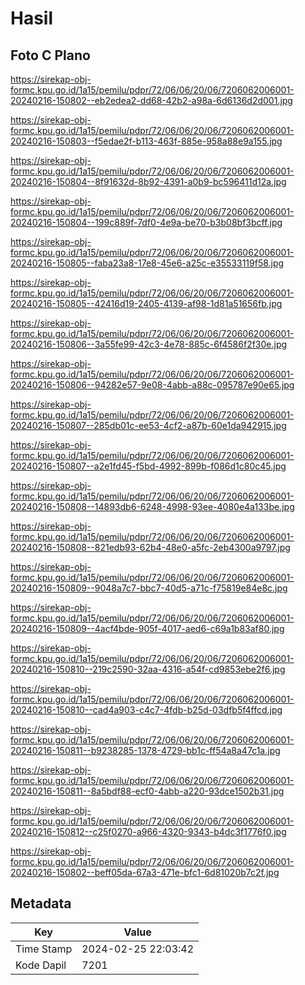 # Hasil

## Foto C Plano

https://sirekap-obj-formc.kpu.go.id/1a15/pemilu/pdpr/72/06/06/20/06/7206062006001-20240216-150802--eb2edea2-dd68-42b2-a98a-6d6136d2d001.jpg

https://sirekap-obj-formc.kpu.go.id/1a15/pemilu/pdpr/72/06/06/20/06/7206062006001-20240216-150803--f5edae2f-b113-463f-885e-958a88e9a155.jpg

https://sirekap-obj-formc.kpu.go.id/1a15/pemilu/pdpr/72/06/06/20/06/7206062006001-20240216-150804--8f91632d-8b92-4391-a0b9-bc596411d12a.jpg

https://sirekap-obj-formc.kpu.go.id/1a15/pemilu/pdpr/72/06/06/20/06/7206062006001-20240216-150804--199c889f-7df0-4e9a-be70-b3b08bf3bcff.jpg

https://sirekap-obj-formc.kpu.go.id/1a15/pemilu/pdpr/72/06/06/20/06/7206062006001-20240216-150805--faba23a8-17e8-45e6-a25c-e35533119f58.jpg

https://sirekap-obj-formc.kpu.go.id/1a15/pemilu/pdpr/72/06/06/20/06/7206062006001-20240216-150805--42416d19-2405-4139-af98-1d81a51656fb.jpg

https://sirekap-obj-formc.kpu.go.id/1a15/pemilu/pdpr/72/06/06/20/06/7206062006001-20240216-150806--3a55fe99-42c3-4e78-885c-6f4586f2f30e.jpg

https://sirekap-obj-formc.kpu.go.id/1a15/pemilu/pdpr/72/06/06/20/06/7206062006001-20240216-150806--94282e57-9e08-4abb-a88c-095787e90e65.jpg

https://sirekap-obj-formc.kpu.go.id/1a15/pemilu/pdpr/72/06/06/20/06/7206062006001-20240216-150807--285db01c-ee53-4cf2-a87b-60e1da942915.jpg

https://sirekap-obj-formc.kpu.go.id/1a15/pemilu/pdpr/72/06/06/20/06/7206062006001-20240216-150807--a2e1fd45-f5bd-4992-899b-f086d1c80c45.jpg

https://sirekap-obj-formc.kpu.go.id/1a15/pemilu/pdpr/72/06/06/20/06/7206062006001-20240216-150808--14893db6-6248-4998-93ee-4080e4a133be.jpg

https://sirekap-obj-formc.kpu.go.id/1a15/pemilu/pdpr/72/06/06/20/06/7206062006001-20240216-150808--821edb93-62b4-48e0-a5fc-2eb4300a9797.jpg

https://sirekap-obj-formc.kpu.go.id/1a15/pemilu/pdpr/72/06/06/20/06/7206062006001-20240216-150809--9048a7c7-bbc7-40d5-a71c-f75819e84e8c.jpg

https://sirekap-obj-formc.kpu.go.id/1a15/pemilu/pdpr/72/06/06/20/06/7206062006001-20240216-150809--4acf4bde-905f-4017-aed6-c69a1b83af80.jpg

https://sirekap-obj-formc.kpu.go.id/1a15/pemilu/pdpr/72/06/06/20/06/7206062006001-20240216-150810--219c2590-32aa-4316-a54f-cd9853ebe2f6.jpg

https://sirekap-obj-formc.kpu.go.id/1a15/pemilu/pdpr/72/06/06/20/06/7206062006001-20240216-150810--cad4a903-c4c7-4fdb-b25d-03dfb5f4ffcd.jpg

https://sirekap-obj-formc.kpu.go.id/1a15/pemilu/pdpr/72/06/06/20/06/7206062006001-20240216-150811--b9238285-1378-4729-bb1c-ff54a8a47c1a.jpg

https://sirekap-obj-formc.kpu.go.id/1a15/pemilu/pdpr/72/06/06/20/06/7206062006001-20240216-150811--8a5bdf88-ecf0-4abb-a220-93dce1502b31.jpg

https://sirekap-obj-formc.kpu.go.id/1a15/pemilu/pdpr/72/06/06/20/06/7206062006001-20240216-150812--c25f0270-a966-4320-9343-b4dc3f1776f0.jpg

https://sirekap-obj-formc.kpu.go.id/1a15/pemilu/pdpr/72/06/06/20/06/7206062006001-20240216-150802--beff05da-67a3-471e-bfc1-6d81020b7c2f.jpg


## Metadata

| Key        | Value               |
| ---------- | ------------------- |
| Time Stamp | 2024-02-25 22:03:42 |
| Kode Dapil | 7201                |



